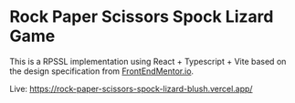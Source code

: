 # Rock Paper Scissors Spock Lizard Game

This is a RPSSL implementation using React + Typescript + Vite based on the design specification from [FrontEndMentor.io](https://www.frontendmentor.io/).

Live: https://rock-paper-scissors-spock-lizard-blush.vercel.app/
